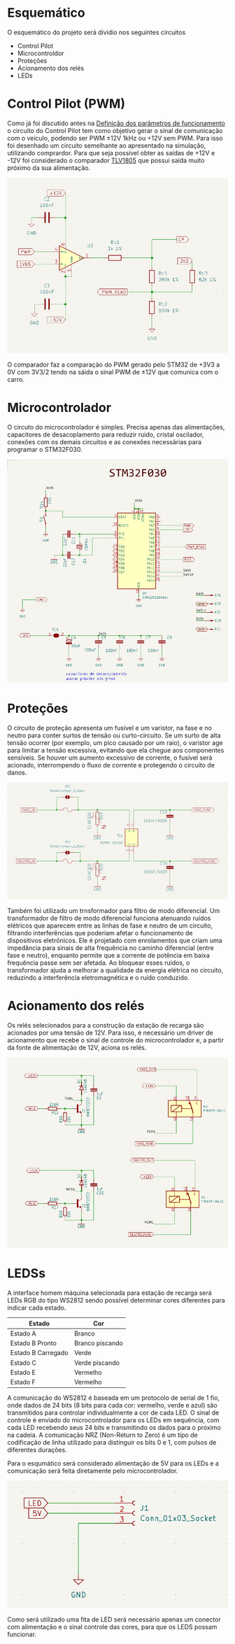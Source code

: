 # Esquemático

O esquemático do projeto será dividio nos seguintes circuitos

- Control Pilot
- Microcontroldor
- Proteções
- Acionamento dos relés
- LEDs

# Control Pilot (PWM)

Como já foi discutido antes na [Definição dos parâmetros de funcionamento](../Etapa%201/Definição%20dos%20parâmetros%20de%20funcionamento.md) o circuito do Control Pilot tem como objetivo gerar o sinal de comunicação com o veículo, podendo ser PWM ±12V 1kHz ou +12V sem PWM. Para isso foi desenhado um circuito semelhante ao apresentado na simulação, utilizando comprardor. Para que seja possível obter as saídas de +12V e -12V foi considerado o comparador [TLV1805](https://www.ti.com/lit/ds/symlink/tlv1805-q1.pdf?ts=1729874561037&ref_url=https%253A%252F%252Fbr.mouser.com%252F) que possui saída muito próximo da sua alimentação.

<p align="center">
    <img src="Imagens/CP_circuito.png">
</p>

O comparador faz a comparação do PWM gerado pelo STM32 de +3V3 a 0V com 3V3/2 tendo na sáida o sinal PWM de ±12V que comunica com o carro.

# Microcontrolador

O circuto do microcontrolador é simples. Precisa apenas das alimentações, capacitores de desacoplamento para reduzir ruido, cristal oscilador, conexões com os demais circuitos e as conexões necessárias para programar o STM32F030.

<p align="center">
    <img src="Imagens/MCU_circuito1.png">
</p>

# Proteções

O circuito de proteção apresenta um fusível e um varistor, na fase e no neutro para conter surtos de tensão ou curto-circuito. Se um surto de alta tensão ocorrer (por exemplo, um pico causado por um raio), o varistor age para limitar a tensão excessiva, evitando que ela chegue aos componentes sensíveis. Se houver um aumento excessivo de corrente, o fusível será acionado, interrompendo o fluxo de corrente e protegendo o circuito de danos.

<p align="center">
    <img src="Imagens/PROTEÇÃO_circuito.png">
</p>

Também foi utilizado um trnsformador para filtro de modo diferencial. Um transformador de filtro de modo diferencial funciona atenuando ruídos elétricos que aparecem entre as linhas de fase e neutro de um circuito, filtrando interferências que poderiam afetar o funcionamento de dispositivos eletrônicos. Ele é projetado com enrolamentos que criam uma impedância para sinais de alta frequência no caminho diferencial (entre fase e neutro), enquanto permite que a corrente de potência em baixa frequência passe sem ser afetada. Ao bloquear esses ruídos, o transformador ajuda a melhorar a qualidade da energia elétrica no circuito, reduzindo a interferência eletromagnética e o ruído conduzido. 

# Acionamento dos relés

Os relés selecionados para a construção da estação de recarga são acionados por uma tensão de 12V. Para isso, é necessário um driver de acionamento que recebe o sinal de controle do microcontrolador e, a partir da fonte de alimentação de 12V, aciona os relés.

<p align="center">
    <img src="Imagens/ACIONAMENTO_circuito.png">
</p>

# LEDSs

A interface homem máquina selecionada para estação de recarga será LEDs RGB do tipo WS2812 sendo possível determinar cores diferentes para indicar cada estado.

| Estado           | Cor            |
|------------------|----------------|
| Estado A         | Branco         |
| Estado B Pronto  | Branco piscando|
| Estado B Carregado | Verde         |
| Estado C         | Verde piscando |
| Estado E         | Vermelho       |
| Estado F         | Vermelho       |

A comunicação do WS2812 é baseada em um protocolo de serial de 1 fio, onde dados de 24 bits (8 bits para cada cor: vermelho, verde e azul) são transmitidos para controlar individualmente a cor de cada LED. O sinal de controle é enviado do microcontrolador para os LEDs em sequência, com cada LED recebendo seus 24 bits e transmitindo os dados para o próximo na cadeia. A comunicação NRZ (Non-Return to Zero) é um tipo de codificação de linha utilizado para distinguir os bits 0 e 1, com pulsos de diferentes durações.

Para o esqumático será considerado alimentação de 5V para os LEDs e a comunicação será feita diretamente pelo microcontrolador.

<p align="center">
    <img src="Imagens/LEDS.png">
</p>

Como será utilizado uma fita de LED será necessário apenas um conector com alimentação e o sinal controle das cores, para que os LEDS possam funcionar.

